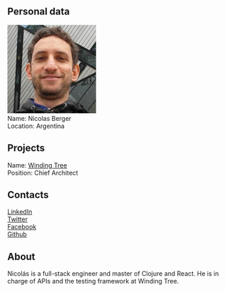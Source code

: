 ## Personal data
![nicolas berger photo](photo/nicolas_berger.jpeg)  
Name:    Nicolas Berger   
Location: Argentina    
## Projects 
Name: [Winding Tree](../projects/winding_tree.md)  
Position: Chief Architect 
## Contacts
[LinkedIn](https://www.linkedin.com/in/nicolasberger/)     
[Twitter](https://twitter.com/nicoberger)     
[Facebook](https://www.facebook.com/nicolas.berger.4)  
[Github](https://github.com/nberger)  
## About
Nicolás is a full-stack engineer and master of Clojure and React. He is in charge of APIs and the testing framework at Winding Tree.
